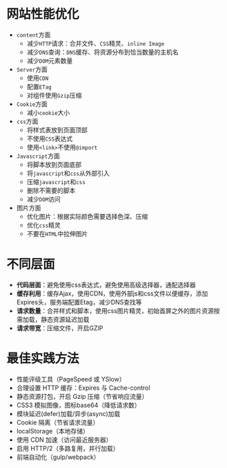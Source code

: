 # 网站性能优化

- `content`方面
  - 减少`HTTP`请求：合并文件、`CSS`精灵、`inline Image`
  - 减少`DNS`查询：`DNS`缓存、将资源分布到恰当数量的主机名
  - 减少`DOM`元素数量
- `Server`方面
  - 使用`CDN`
  - 配置`ETag`
  - 对组件使用`Gzip`压缩
- `Cookie`方面
  - 减小`cookie`大小
- `css`方面
  - 将样式表放到页面顶部
  - 不使用`CSS`表达式
  - 使用`<link>`不使用`@import`
- `Javascript`方面
  - 将脚本放到页面底部
  - 将`javascript`和`css`从外部引入
  - 压缩`javascript`和`css`
  - 删除不需要的脚本
  - 减少`DOM`访问
- 图片方面
  - 优化图片：根据实际颜色需要选择色深、压缩
  - 优化`css`精灵
  - 不要在`HTML`中拉伸图片

# 不同层面

- **代码层面**：避免使用css表达式，避免使用高级选择器，通配选择器
- **缓存利用**：缓存Ajax，使用CDN，使用外部js和css文件以便缓存，添加Expires头，服务端配置Etag，减少DNS查找等
- **请求数量**：合并样式和脚本，使用css图片精灵，初始首屏之外的图片资源按需加载，静态资源延迟加载
- **请求带宽**：压缩文件，开启GZIP

# 最佳实践方法

- 性能评级工具（PageSpeed 或 YSlow）
- 合理设置 HTTP 缓存：Expires 与 Cache-control
- 静态资源打包，开启 Gzip 压缩（节省响应流量）
- CSS3 模拟图像，图标base64（降低请求数）
- 模块延迟(defer)加载/异步(async)加载
- Cookie 隔离（节省请求流量）
- localStorage（本地存储）
- 使用 CDN 加速（访问最近服务器）
- 启用 HTTP/2（多路复用，并行加载）
- 前端自动化（gulp/webpack）

